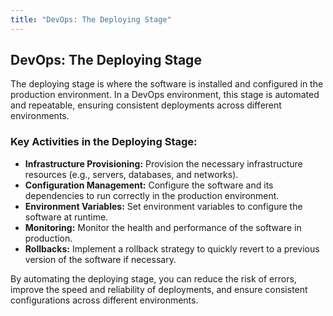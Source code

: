 ```yaml
---
title: "DevOps: The Deploying Stage"
---
```


## DevOps: The Deploying Stage

The deploying stage is where the software is installed and configured in the production environment. In a DevOps environment, this stage is automated and repeatable, ensuring consistent deployments across different environments.

### Key Activities in the Deploying Stage:

*   **Infrastructure Provisioning:** Provision the necessary infrastructure resources (e.g., servers, databases, and networks).
*   **Configuration Management:** Configure the software and its dependencies to run correctly in the production environment.
*   **Environment Variables:** Set environment variables to configure the software at runtime.
*   **Monitoring:** Monitor the health and performance of the software in production.
*   **Rollbacks:** Implement a rollback strategy to quickly revert to a previous version of the software if necessary.

By automating the deploying stage, you can reduce the risk of errors, improve the speed and reliability of deployments, and ensure consistent configurations across different environments.

